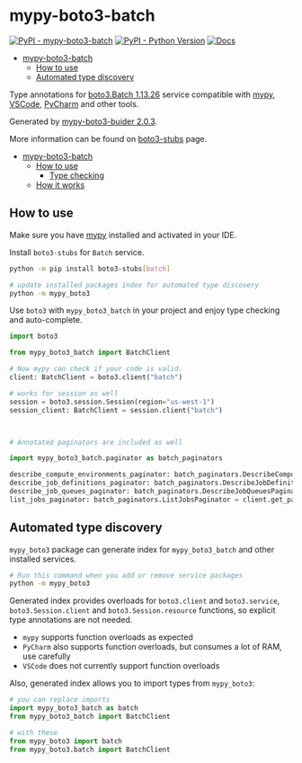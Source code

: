 # mypy-boto3-batch

[![PyPI - mypy-boto3-batch](https://img.shields.io/pypi/v/mypy-boto3-batch.svg?color=blue)](https://pypi.org/project/mypy-boto3-batch)
[![PyPI - Python Version](https://img.shields.io/pypi/pyversions/mypy-boto3-batch.svg?color=blue)](https://pypi.org/project/mypy-boto3-batch)
[![Docs](https://img.shields.io/readthedocs/mypy-boto3-builder.svg?color=blue)](https://mypy-boto3-builder.readthedocs.io/)

- [mypy-boto3-batch](#mypy-boto3-batch)
  - [How to use](#how-to-use)
  - [Automated type discovery](#automated-type-discovery)


Type annotations for
[boto3.Batch 1.13.26](https://boto3.amazonaws.com/v1/documentation/api/1.13.26/reference/services/batch.html#Batch) service
compatible with [mypy](https://github.com/python/mypy), [VSCode](https://code.visualstudio.com/),
[PyCharm](https://www.jetbrains.com/pycharm/) and other tools.

Generated by [mypy-boto3-buider 2.0.3](https://github.com/vemel/mypy_boto3_builder).

More information can be found on [boto3-stubs](https://pypi.org/project/boto3-stubs/) page.

- [mypy-boto3-batch](#mypy-boto3-batch)
  - [How to use](#how-to-use)
    - [Type checking](#type-checking)
  - [How it works](#how-it-works)

## How to use

Make sure you have [mypy](https://github.com/python/mypy) installed and activated in your IDE.

Install `boto3-stubs` for `Batch` service.

```bash
python -m pip install boto3-stubs[batch]

# update installed packages index for automated type discovery
python -m mypy_boto3
```

Use `boto3` with `mypy_boto3_batch` in your project and enjoy type checking and auto-complete.

```python
import boto3

from mypy_boto3_batch import BatchClient

# Now mypy can check if your code is valid.
client: BatchClient = boto3.client("batch")

# works for session as well
session = boto3.session.Session(region="us-west-1")
session_client: BatchClient = session.client("batch")



# Annotated paginators are included as well

import mypy_boto3_batch.paginator as batch_paginators

describe_compute_environments_paginator: batch_paginators.DescribeComputeEnvironmentsPaginator = client.get_paginator("describe_compute_environments")
describe_job_definitions_paginator: batch_paginators.DescribeJobDefinitionsPaginator = client.get_paginator("describe_job_definitions")
describe_job_queues_paginator: batch_paginators.DescribeJobQueuesPaginator = client.get_paginator("describe_job_queues")
list_jobs_paginator: batch_paginators.ListJobsPaginator = client.get_paginator("list_jobs")
```

## Automated type discovery

`mypy_boto3` package can generate index for `mypy_boto3_batch` and other installed services.

```bash
# Run this command when you add or remove service packages
python -m mypy_boto3
```

Generated index provides overloads for `boto3.client` and `boto3.service`,
`boto3.Session.client` and `boto3.Session.resource` functions,
so explicit type annotations are not needed.

- `mypy` supports function overloads as expected
- `PyCharm` also supports function overloads, but consumes a lot of RAM, use carefully
- `VSCode` does not currently support function overloads

Also, generated index allows you to import types from `mypy_boto3`:

```python
# you can replace imports
import mypy_boto3_batch as batch
from mypy_boto3_batch import BatchClient

# with these
from mypy_boto3 import batch
from mypy_boto3.batch import BatchClient
```